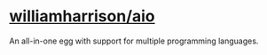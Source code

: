 # [williamharrison/aio](https://hub.docker.com/r/williamharrison/aio)
An all-in-one egg with support for multiple programming languages.
